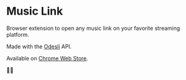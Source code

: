 # Music Link

Browser extension to open any music link on your favorite streaming platform.

Made with the [Odesli](https://odesli.co/) API.

Available on [Chrome Web Store](https://chrome.google.com/webstore/detail/streaming-link/mbebbcaajfmockkcflajghbambbimpck).

🎵🔗
